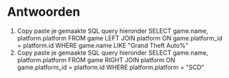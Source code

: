 # Antwoorden

1. Copy paste je gemaakte SQL query hieronder
SELECT game.name, platform.platform FROM game LEFT JOIN platform ON game.platform_id = platform.id WHERE game.name LIKE "Grand Theft Auto%"
2. Copy paste je gemaakte SQL query hieronder
SELECT game.name, platform.platform FROM game RIGHT JOIN platform ON game.platform_id = platform.id WHERE platform.platform = "SCD"
